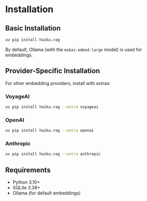 # Installation

## Basic Installation

```bash
uv pip install haiku.rag
```

By default, Ollama (with the `mxbai-embed-large` model) is used for embeddings.

## Provider-Specific Installation

For other embedding providers, install with extras:

### VoyageAI

```bash
uv pip install haiku.rag --extra voyageai
```

### OpenAI

```bash
uv pip install haiku.rag --extra openai
```

### Anthropic

```bash
uv pip install haiku.rag --extra anthropic
```

## Requirements

- Python 3.10+
- SQLite 3.38+
- Ollama (for default embeddings)
